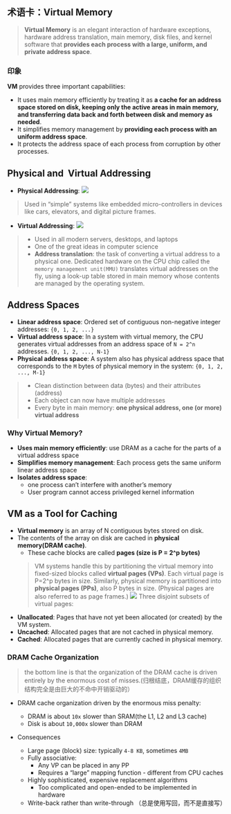 
## 术语卡：Virtual Memory
> **Virtual Memory** is an elegant interaction of hardware exceptions, hardware address translation, main memory, disk files, and kernel software that **provides each process with a large, uniform, and private address space**.

### 印象
**VM** provides three important capabilities:
- It uses main memory efficiently by treating it as **a cache for an address space stored on disk, keeping only the active areas in main memory, and transferring data back and forth between disk and memory as needed**.
- It simplifies memory management by **providing each process with an uniform address space**.
- It protects the address space of each process from corruption by other processes.

## Physical and  Virtual Addressing
- **Physical Addressing**:
![][image-1]
> Used in “simple” systems like embedded micro-controllers in devices like cars, elevators, and digital picture frames.

- **Virtual Addressing**:
![][image-2]
> - Used in all modern servers, desktops, and laptops
> - One of the great ideas in computer science
> - **Address translation**: the task of converting a virtual address to a physical one. Dedicated hardware on the CPU chip called the `memory management unit(MMU)` translates virtual addresses on the fly, using a look-up table stored in main memory whose contents are managed by the operating system.

## Address Spaces
- **Linear address space**: Ordered set of contiguous non-negative integer addresses: 
	`{0, 1, 2, ...}`
- **Virtual address space**: In a system with virtual memory, the CPU generates virtual addresses from an address space of `N = 2^n` addresses.
	`{0, 1, 2, ..., N-1}`
- **Physical address space**: A system also has physical address space that corresponds to the `M` bytes of physical memory in the system:
	`{0, 1, 2, ..., M-1}`

> - Clean distinction between data (bytes) and their attributes (address)
> - Each object can now have multiple addresses
> - Every byte in main memory: **one physical address, one (or more) virtual address**

### Why Virtual Memory?
- **Uses main memory efficiently**: use DRAM as a cache for the parts of a virtual address space
- **Simplifies memory management**: Each process gets the same uniform linear address space
- **Isolates address space**: 
	- one process can’t interfere with another’s memory
	- User program cannot access privileged kernel information

## VM as a Tool for Caching
- **Virtual memory** is an array of N contiguous bytes stored on disk.
- The contents of the array on disk are cached in **physical memory(DRAM cache)**.
	- These cache blocks are called **pages (size is P = 2^p bytes)**
	> VM systems handle this by partitioning the virtual memory into fixed-sized blocks called **virtual pages (VPs)**. Each virtual page is P=2^p bytes in size. Similarly, physical memory is partitioned into **physical pages (PPs)**, also P bytes in size. (Physical pages are also referred to as page frames.)
![][image-3]
Three disjoint subsets of virtual pages:
- **Unallocated**: Pages that have not yet been allocated (or created) by the VM system.
- **Uncached**: Allocated pages that are not cached in physical memory.
- **Cached**: Allocated pages that are currently cached in physical memory.

### DRAM Cache Organization
> the bottom line is that the organization of the DRAM cache is driven entirely by the enormous cost of misses.(归根结底，DRAM缓存的组织结构完全是由巨大的不命中开销驱动的）
- DRAM cache organization driven by the enormous miss penalty: 
	- DRAM is about `10x` slower than SRAM(the L1, L2 and L3 cache)
	- Disk is about `10,000x` slower than DRAM

- Consequences
	- Large page (block) size: typically `4-8 KB`, sometimes `4MB`
	- Fully associative:
		- Any VP can be placed in any PP
		- Requires a “large” mapping function - different from CPU caches
	- Highly sophisticated, expensive replacement algorithms
		- Too complicated and open-ended to be implemented in hardware
	- Write-back rather than write-through （总是使用写回，而不是直接写）


[image-1]:	http://static.thomson.com/csapp/vm-physical-addressing.png
[image-2]:	http://static.thomson.com/csapp/vm-virtual-addressing.png
[image-3]:	http://static.thomson.com/csapp/vm-virtual-pages-physical-pages.png